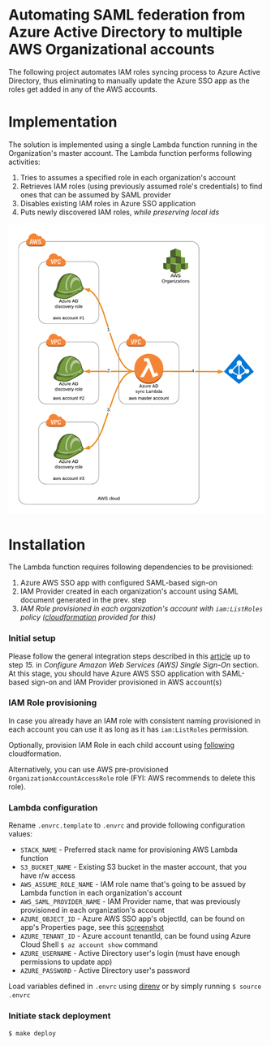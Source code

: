Automating SAML federation from Azure Active Directory to multiple AWS Organizational accounts
============================================================
The following project automates IAM roles syncing process to Azure Active Directory, thus eliminating to manually update 
the Azure SSO app as the roles get added in any of the AWS accounts.

# Implementation
The solution is implemented using a single Lambda function running in the Organization's master account. The Lambda function performs
following activities:
1) Tries to assumes a specified role in each organization's account
2) Retrieves IAM roles (using previously assumed role's credentials) to find ones that can be assumed by SAML provider
3) Disables existing IAM roles in Azure SSO application
4) Puts newly discovered IAM roles, *while preserving local ids*

![Azure AD Sync](./img/azuread.png)

# Installation
The Lambda function requires following dependencies to be provisioned:
1) Azure AWS SSO app with configured SAML-based sign-on
2) IAM Provider created in each organization's account using SAML document generated in the prev. step
3) *IAM Role provisioned in each organization's account with `iam:ListRoles` policy ([cloudformation](./role.template) provided for this)*

### Initial setup
Please follow the general integration steps described in this [article](https://docs.microsoft.com/en-us/azure/active-directory/saas-apps/aws-multi-accounts-tutorial)
up to step *15.* in *Configure Amazon Web Services (AWS) Single Sign-On* section.
At this stage, you should have Azure AWS SSO application with SAML-based sign-on and IAM Provider provisioned in AWS account(s)

### IAM Role provisioning
In case you already have an IAM role with consistent naming provisioned in each account you can use it as long as it has
`iam:ListRoles` permission. 

Optionally, provision IAM Role in each child account using [following](./role.template) cloudformation. 

Alternatively, you can use AWS pre-provisioned `OrganizationAccountAccessRole` role (FYI: AWS recommends to delete this role).
 
### Lambda configuration
Rename `.envrc.template` to `.envrc` and provide following configuration values:

* `STACK_NAME` - Preferred stack name for provisioning AWS Lambda function
* `S3_BUCKET_NAME` - Existing S3 bucket in the master account, that you have r/w access
* `AWS_ASSUME_ROLE_NAME` - IAM role name that's going to be assued by Lambda function in each organization's account
* `AWS_SAML_PROVIDER_NAME` - IAM Provider name, that was previously provisioned in each organization's account
* `AZURE_OBJECT_ID` - Azure AWS SSO app's objectId, can be found on app's Properties page, see this [screenshot](https://msdnshared.blob.core.windows.net/media/2018/08/image133.png)
* `AZURE_TENANT_ID` - Azure account tenantId, can be found using Azure Cloud Shell `$ az account show` command
* `AZURE_USERNAME` - Active Directory user's login (must have enough permissions to update app) 
* `AZURE_PASSWORD` - Active Directory user's password

Load variables defined in `.envrc` using [direnv](https://github.com/direnv/direnv) or  by simply running `$ source .envrc`

### Initiate stack deployment

```bash
$ make deploy
```